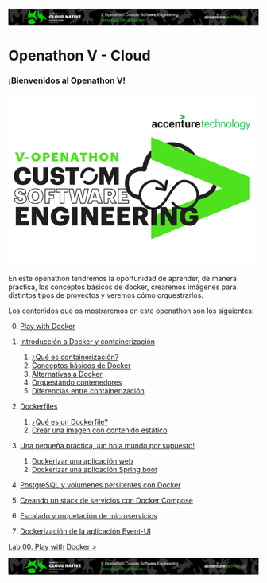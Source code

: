 <p align="center">
    <img src="resources/header.png">
</p>

# Openathon V - Cloud

### ¡Bienvenidos al Openathon V! 

<p align="center">
    <img src="resources/logo_OpenathonV_tr.png" width="600">
</p>

En este openathon tendremos la oportunidad de aprender, de manera práctica, los conceptos básicos de docker, crearemos imágenes para distintos tipos de proyectos y veremos cómo orquestrarlos.  

Los contenidos que os mostraremos en este openathon son los siguientes:

0. [Play with Docker](lab-00)
1. [Introducción a Docker y containerización](lab-01)
   1. [¿Qué es containerización?](lab-01#qué-es-containerización)
   2. [Conceptos básicos de Docker](lab-01#conceptos-básicos-de-docker)
   3. [Alternativas a Docker](lab-01#alternativas-a-docker)
   4. [Orquestando contenedores](lab-01#orquestando-contenedores)
   5. [Diferencias entre containerización](lab-01#diferencias-entre-containerización-y-máquinas-virtuales)

2. [Dockerfiles](lab-02)
   1. [¿Qué es un Dockerfile?](lab-02#qué-es-un-dockerfile)
   2. [Crear una imagen con contenido estático](lab-02#crear-imagen-con-contenido-estático)

3. [Una pequeña práctica, ¡un hola mundo por supuesto!](lab-03)
   1. [Dockerizar una aplicación web](lab-03/frontend)
   2. [Dockerizar una aplicación Spring boot](lab-03/backend)

4. [PostgreSQL y volumenes persitentes con Docker](lab-04)
5. [Creando un stack de servicios con Docker Compose](lab-05)
6. [Escalado y orquetación de microservicios](lab-06)
7. [Dockerización de la aplicación Event-UI](lab-07)

[ Lab 00. Play with Docker >](./lab-00)
	
<p align="center">
    <img src="resources/header.png">
</p>
